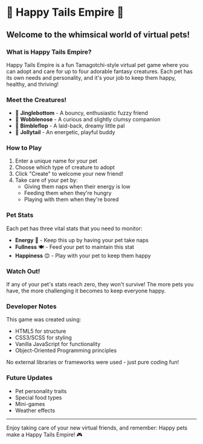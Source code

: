 # 🐾 Happy Tails Empire 🐾

## Welcome to the whimsical world of virtual pets!

### What is Happy Tails Empire?
Happy Tails Empire is a fun Tamagotchi-style virtual pet game where you can adopt and care for up to four adorable fantasy creatures. Each pet has its own needs and personality, and it's your job to keep them happy, healthy, and thriving!

### Meet the Creatures!
- 🧡 **Jinglebottom** - A bouncy, enthusiastic fuzzy friend
- 💙 **Wobblenose** - A curious and slightly clumsy companion
- 💚 **Bimbleflop** - A laid-back, dreamy little pal
- 💜 **Jollytail** - An energetic, playful buddy

### How to Play
1. Enter a unique name for your pet
2. Choose which type of creature to adopt
3. Click "Create" to welcome your new friend!
4. Take care of your pet by:
   - Giving them naps when their energy is low
   - Feeding them when they're hungry
   - Playing with them when they're bored

### Pet Stats
Each pet has three vital stats that you need to monitor:
- **Energy** 🔋 - Keep this up by having your pet take naps
- **Fullness** 🍽️ - Feed your pet to maintain this stat
- **Happiness** 😊 - Play with your pet to keep them happy

### Watch Out!
If any of your pet's stats reach zero, they won't survive! The more pets you have, the more challenging it becomes to keep everyone happy.

### Developer Notes
This game was created using:
- HTML5 for structure
- CSS3/SCSS for styling
- Vanilla JavaScript for functionality
- Object-Oriented Programming principles

No external libraries or frameworks were used - just pure coding fun!

### Future Updates
- Pet personality traits
- Special food types
- Mini-games
- Weather effects

---

Enjoy taking care of your new virtual friends, and remember: Happy pets make a Happy Tails Empire! 🎮
